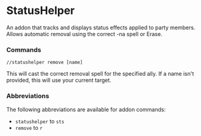 # StatusHelper

An addon that tracks and displays status effects applied to party members. Allows automatic removal using the correct -na spell or Erase.

### Commands

`//statushelper remove [name]`

This will cast the correct removal spell for the specified ally. If a name isn't provided, this will use your current target.

### Abbreviations

The following abbreviations are available for addon commands:
* `statushelper` to `sts`
* `remove` to `r`
